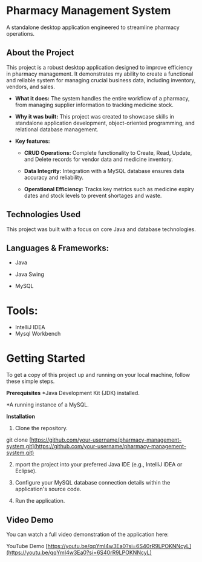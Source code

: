 # Pharmacy Management System
A standalone desktop application engineered to streamline pharmacy operations.

## About the Project
This project is a robust desktop application designed to improve efficiency in pharmacy management. It demonstrates my ability to create a functional and reliable system for managing crucial business data, including inventory, vendors, and sales.

* **What it does:** The system handles the entire workflow of a pharmacy, from managing supplier information to tracking medicine stock.

* **Why it was built:** This project was created to showcase skills in standalone application development, object-oriented programming, and relational database management.

* **Key features:**

  * **CRUD Operations:** Complete functionality to Create, Read, Update, and Delete records for vendor data and medicine inventory.

  * **Data Integrity:** Integration with a MySQL database ensures data accuracy and reliability.

  * **Operational Efficiency:** Tracks key metrics such as medicine expiry dates and stock levels to prevent shortages and waste.

## Technologies Used
This project was built with a focus on core Java and database technologies.

## Languages & Frameworks:

* Java

* Java Swing

* MySQL

# Tools:

* IntelliJ IDEA
* Mysql Workbench

# Getting Started
To get a copy of this project up and running on your local machine, follow these simple steps.

**Prerequisites**
*Java Development Kit (JDK) installed.

*A running instance of a MySQL.

**Installation**
1.  Clone the repository.

  git clone [https://github.com/your-username/pharmacy-management-system.git](https://github.com/your-username/pharmacy-management-system.git)

2.  mport the project into your preferred Java IDE (e.g., IntelliJ IDEA or Eclipse).

3.  Configure your MySQL database connection details within the application's source code.

4.  Run the application.

## Video Demo
You can watch a full video demonstration of the application here:

YouTube Demo [https://youtu.be/qqYmI4w3Ea0?si=6S40rR9LPOKNNcyL](https://youtu.be/qqYmI4w3Ea0?si=6S40rR9LPOKNNcyL)



